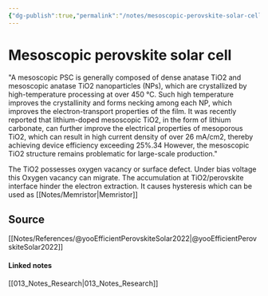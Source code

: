 ```yaml
---
{"dg-publish":true,"permalink":"/notes/mesoscopic-perovskite-solar-cell/","tags":["research, compiled"]}
---
```



# Mesoscopic perovskite solar cell
"A mesoscopic PSC is generally composed of dense anatase TiO2 and mesoscopic anatase TiO2 nanoparticles (NPs), which are crystallized by high-temperature processing at over 450 °C. Such high temperature improves the crystallinity and forms necking among each NP, which improves the electron-transport properties of the film. It was recently reported that lithium-doped mesoscopic TiO2, in the form of lithium carbonate, can further improve the electrical properties of mesoporous TiO2, which can result in high current density of over 26 mA/cm2, thereby achieving device efficiency exceeding 25%.34 However, the mesoscopic TiO2 structure remains problematic for large-scale production."

The TiO2 possesses oxygen vacancy or surface defect. Under bias voltage this Oxygen vacancy can migrate. The accumulation at TiO2/perovskite interface hinder the electron extraction. It causes hysteresis which can be used as [[Notes/Memristor\|Memristor]]


## Source
[[Notes/References/@yooEfficientPerovskiteSolar2022\|@yooEfficientPerovskiteSolar2022]]

#### Linked notes
[[013_Notes_Research\|013_Notes_Research]]
